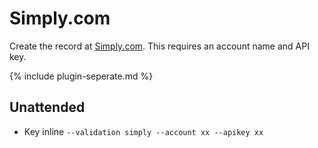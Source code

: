 ---
---
# Simply.com
Create the record at [Simply.com](https://www.simply.com/). This requires an account name and API key.

{% include plugin-seperate.md %}

## Unattended 
- Key inline
`‑‑validation simply ‑‑account xx ‑‑apikey xx`